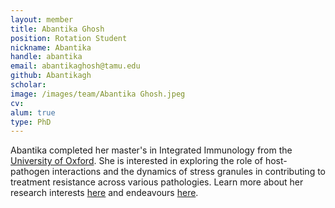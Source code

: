 ```yaml
---
layout: member
title: Abantika Ghosh
position: Rotation Student
nickname: Abantika
handle: abantika
email: abantikaghosh@tamu.edu
github: Abantikagh
scholar: 
image: /images/team/Abantika Ghosh.jpeg
cv: 
alum: true
type: PhD
---
```


Abantika completed her master's in Integrated Immunology from the [University of Oxford][1]. She is interested in exploring the role of host-pathogen interactions and the dynamics of stress granules in contributing to treatment resistance across various pathologies. Learn more about her research interests [here][2] and endeavours [here][3].

[1]:https://www.ox.ac.uk/
[2]:https://immuneet.wixsite.com/blog
[3]:https://immuneet.wixsite.com/abantika-ghosh